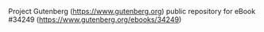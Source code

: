 Project Gutenberg (https://www.gutenberg.org) public repository for eBook #34249 (https://www.gutenberg.org/ebooks/34249)
